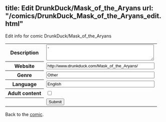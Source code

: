 title: Edit DrunkDuck/Mask_of_the_Aryans
url: "/comics/DrunkDuck_Mask_of_the_Aryans_edit.html"
---
Edit info for comic DrunkDuck/Mask_of_the_Aryans

<form name="comic" action="http://gaepostmail.appspot.com/comic/" method="post">
<table class="comicinfo">
<tr>
<th>Description</th><td><textarea name="description" cols="40" rows="3">-</textarea></td>
</tr>
<tr>
<th>Website</th><td><input type="text" name="url" value="http://www.drunkduck.com/Mask_of_the_Aryans/" size="40"/></td>
</tr>
<tr>
<th>Genre</th><td><input type="text" name="genre" value="Other" size="40"/></td>
</tr>
<tr>
<th>Language</th><td><input type="text" name="language" value="English" size="40"/></td>
</tr>
<tr>
<th>Adult content</th><td><input type="checkbox" name="adult" value="adult" /></td>
</tr>
<tr>
<th></th><td>
<input type="hidden" name="comic" value="DrunkDuck_Mask_of_the_Aryans" />
<input type="submit" name="submit" value="Submit" />
</td>
</tr>
</table>
</form>

Back to the [comic](DrunkDuck_Mask_of_the_Aryans.html).
